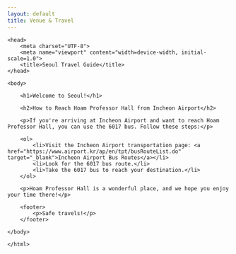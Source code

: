 ```yaml
---
layout: default
title: Venue & Travel
---
```


<div class="post">
	<!DOCTYPE html>
	<html lang="en">
	
	<head>
	    <meta charset="UTF-8">
	    <meta name="viewport" content="width=device-width, initial-scale=1.0">
	    <title>Seoul Travel Guide</title>
	</head>
	
	<body>
	
	    <h1>Welcome to Seoul!</h1>
	
	    <h2>How to Reach Hoam Professor Hall from Incheon Airport</h2>
	
	    <p>If you're arriving at Incheon Airport and want to reach Hoam Professor Hall, you can use the 6017 bus. Follow these steps:</p>
	
	    <ol>
	        <li>Visit the Incheon Airport transportation page: <a href="https://www.airport.kr/ap/en/tpt/busRouteList.do" target="_blank">Incheon Airport Bus Routes</a></li>
	        <li>Look for the 6017 bus route.</li>
	        <li>Take the 6017 bus to reach your destination.</li>
	    </ol>
	
	    <p>Hoam Professor Hall is a wonderful place, and we hope you enjoy your time there!</p>
	
	    <footer>
	        <p>Safe travels!</p>
	    </footer>
	
	</body>
	
	</html>

</div>
